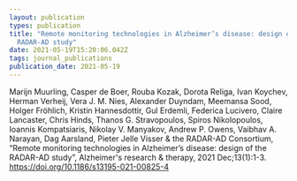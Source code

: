 ```yaml
---
layout: publication
types: publication
title: "Remote monitoring technologies in Alzheimer’s disease: design of the
  RADAR-AD study"
date: 2021-05-19T15:20:06.042Z
tags: journal_publications
publication_date: 2021-05-19
---
```

Marijn Muurling, Casper de Boer, Rouba Kozak, Dorota Religa, Ivan Koychev, Herman Verheij, Vera J. M. Nies, Alexander Duyndam, Meemansa Sood, Holger Fröhlich, Kristin Hannesdottir, Gul Erdemli, Federica Lucivero, Claire Lancaster, Chris Hinds, Thanos G. Stravopoulos, Spiros Nikolopoulos, Ioannis Kompatsiaris, Nikolay V. Manyakov, Andrew P. Owens, Vaibhav A. Narayan, Dag Aarsland, Pieter Jelle Visser & the RADAR-AD Consortium, “Remote monitoring technologies in Alzheimer’s disease: design of the RADAR-AD study”, Alzheimer's research & therapy, 2021 Dec;13(1):1-3. <https://doi.org/10.1186/s13195-021-00825-4>